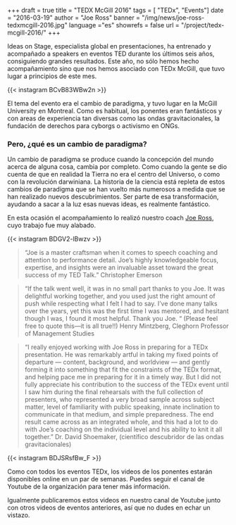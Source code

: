 +++
draft		= true
title		= "TEDX McGill 2016"
tags		= [ "TEDx", "Events"]
date		= "2016-03-19"
author		= "Joe Ross"
banner		= "/img/news/joe-ross-tedxmcgill-2016.jpg"
language	="es"
showrefs	= false
url			= "/project/tedx-mcgill-2016/"
+++

Ideas on Stage, especialista global en presentaciones, ha entrenado y acompañado a speakers en eventos TED durante los últimos seis años, consiguiendo grandes resultados. Este año, no sólo hemos hecho acompañamiento sino que nos hemos asociado con TEDx McGill, que tuvo lugar a principios de este mes.

{{< instagram BCvB83WBw2n >}}

El tema del evento era el cambio de paradigma, y tuvo lugar en la McGill University en Montreal. Como es habitual, los ponentes eran fantásticos y con areas de experiencia tan diversas como las ondas gravitacionales, la fundación de derechos para cyborgs o activismo en ONGs.

### Pero, ¿qué es un cambio de paradigma?

Un cambio de paradigma se produce cuando la concepción del mundo acerca de alguna cosa, cambia por completo. Como cuando la gente se dio cuenta de que en realidad la Tierra no era el centro del Universo, o como con la revolución darwiniana. La historia de la ciencia está repleta de estos cambios de paradigma que se han vuelto más numerosos a medida que se han realizado nuevos descubrimientos. Ser parte de esa transformación, ayudando a sacar a la luz esas nuevas ideas, es realmente fantástico.

En esta ocasión el acompañamiento lo realizó nuestro coach [Joe Ross](http://www.ideasonstage.es/team/joe-ross/), cuyo trabajo fue muy alabado.

{{< instagram BDGV2-lBwzv >}}

> “Joe is a master craftsman when it comes to speech coaching and attention to performance detail. Joe’s highly knowledgeable focus, expertise, and insights were an invaluable asset toward the great success of my TED Talk.”   Christopher Emerson 

>“If the talk went well, it was in no small part thanks to you Joe. It was delightful working together, and you used just the right amount of push while respecting what I felt I had to say. I’ve done many talks over the years, yet this was the first time I was mentored, and hesitant though I was, I found it most helpful. Thank you Joe. “ (Please feel free to quote this—it is all true!!)
Henry Mintzberg, Cleghorn Professor of Management Studies

>“I really enjoyed working with Joe Ross in preparing for a TEDx presentation. He was remarkably artful in taking my fixed points of departure — content, background, and worldview — and gently forming it into something that fit the constraints of the TEDx format, and helping pace me in preparing for it in a timely way. But I did not fully appreciate his contribution to the success of the TEDx event until I saw him during the final rehearsals with the full collection of presenters, who represented a very broad sample across subject matter, level of familiarity with public speaking, innate inclination to communicate in that medium, and simple preparedness. The end result came across as an integrated whole, and this had a lot to do with Joe’s coaching on the individual level and his ability to knit it all together.”
Dr. David Shoemaker, (científico descubridor de las ondas gravitacionales)


{{< instagram BDJSRsfBw_F >}}

Como con todos los eventos TEDx, los videos de los ponentes estarán disponibles online en un par de semanas. Puedes seguir el canal de Youtube de la organización para tener más información.

Igualmente publicaremos estos videos en nuestro canal de Youtube junto con otros videos de eventos anteriores, así que no dudes en echar un vistazo.


